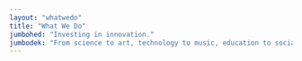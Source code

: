 ```yaml
---
layout: "whatwedo"
title: "What We Do"
jumbohed: "Investing in innovation."
jumbodek: "From science to art, technology to music, education to social justice: whatever the project, our grantees aim to make an impact."
---
```


